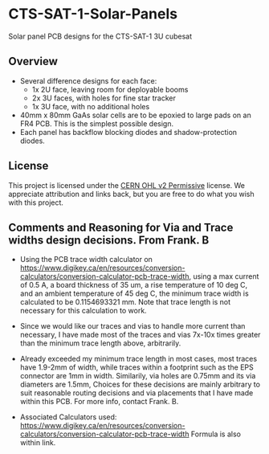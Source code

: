 # CTS-SAT-1-Solar-Panels
Solar panel PCB designs for the CTS-SAT-1 3U cubesat

## Overview
* Several difference designs for each face:
    * 1x 2U face, leaving room for deployable booms
    * 2x 3U faces, with holes for fine star tracker
    * 1x 3U face, with no additional holes
* 40mm x 80mm GaAs solar cells are to be epoxied to large pads on an FR4 PCB. This is the simplest possible design.
* Each panel has backflow blocking diodes and shadow-protection diodes.

## License
This project is licensed under the [CERN OHL v2 Permissive](https://choosealicense.com/licenses/cern-ohl-p-2.0/) license. We appreciate attribution and links back, but you are free to do what you wish with this project.

## Comments and Reasoning for Via and Trace widths design decisions. From Frank. B

* Using the PCB trace width calculator on https://www.digikey.ca/en/resources/conversion-calculators/conversion-calculator-pcb-trace-width, using a max current of 0.5 	A, a board thickness of 35 um, a rise temperature of 10 deg C, and an ambient temperature of 45 deg C, the minimum trace width is calculated to be 0.1154693321 	mm. Note that trace length is not necessary for this calculation to work. 
* Since we would like our traces and vias to handle more current than necessary, I have made most of the traces and vias 7x-10x times greater than the minimum trace 	length above, arbitrarily. 
* Already exceeded my minimum trace length in most cases, most traces have 1.9-2mm of width, while traces within a footprint such as the EPS connector are 1mm in width. Similarily, via holes are 0.75mm and its via diameters are 1.5mm, Choices for these decisions are mainly arbitrary to suit reasonable routing decisions and via placements that I have made within this PCB. For more info, contact Frank. B. 

* Associated Calculators used: https://www.digikey.ca/en/resources/conversion-calculators/conversion-calculator-pcb-trace-width
	Formula is also within link.



